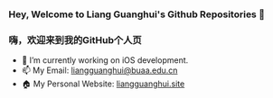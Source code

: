 ### Hey, Welcome to Liang Guanghui's Github Repositories 👋
### 嗨，欢迎来到我的GitHub个人页

<!--
**Lguanghui/Lguanghui** is a ✨ _special_ ✨ repository because its `README.md` (this file) appears on your GitHub profile.
-->

- 🔭 I’m currently working on iOS development.
- 📫 My Email: liangguanghui@buaa.edu.cn
- 🏠 My Personal Website: [liangguanghui.site](https://liangguanghui.site)
